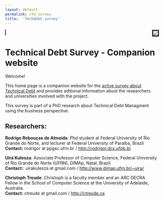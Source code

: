 ```yaml
---
layout: default
permalink: /td_survey
title:  'Techdebt survey'
---
```

<p>
  <a href="#" target="new"   style="border-style: solid;border-width: 1px;"><img src="http://rodrigor.com/_media/en/survey-print.png"  style="border-style: solid;float: right;"></a>
<h1>Technical Debt Survey - Companion website</h1>
<p>
  Welcome!
</p>
<p>
  This home page is a companion website for the <a href="#">active survey about Technical Debt</a> and provides aditional information about the researchers and universities involved with the project.</p>
<p>
  This survey is part of a PhD research about Technical Debt Managment using the business perspective.
</p>
<h2>Researchers:</h2>
<p>
  <b>Rodrigo Rebouças de Almeida</b>: Phd student at Federal University of Rio Grande do Norte, and lecturer at Federal University of Paraíba, Brazil <br>
  <b>Contact:</b> rodrigor at ppgsc.ufrn.br / <a href="http://rodrigor.dcx.ufpb.br" target="new">http://rodrigor.dcx.ufpb.br</a>
</p>
<p>
  <b>Uirá Kulesza</b>: Associate Professor of Computer Science, Federal University of Rio Grande do Norte (UFRN), DIMAp, Natal, Brazil <br>
  <b>Contact:</b>: uirakulesza at gmail.com / <a href="http://www.dimap.ufrn.br/~uira/" target="new">http://www.dimap.ufrn.br/~uira/</a>
</p>
<p>
  <b>Christoph Treude</b>: Christoph is a faculty member and an ARC DECRA Fellow in the School of Computer Science at the University of Adelaide, Australia.<br>
  <b>Contact:</b> ctreude at gmail.com / <a href="http://ctreude.ca/" target="new">http://ctreude.ca</a>
</p>

